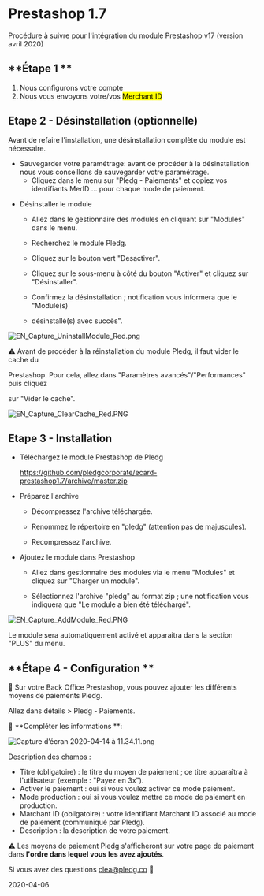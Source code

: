 # Prestashop 1.7

Procédure à suivre pour l'intégration du module Prestashop v17 (version avril 2020)

## **Étape 1 **

1. Nous configurons votre compte
1. Nous vous envoyons votre/vos <mark>Merchant ID</mark>

## Etape 2 - Désinstallation (optionnelle)

Avant de refaire l'installation, une désinstallation complète du module est nécessaire.

- Sauvegarder votre paramétrage: avant de procéder à la désinstallation nous vous
  conseillons de sauvegarder votre paramétrage.
  - Cliquez dans le menu sur "Pledg - Paiements" et copiez vos identifiants
    MerID ... pour chaque mode de paiement.

* Désinstaller le module

  - Allez dans le gestionnaire des modules en cliquant sur "Modules"
    dans le menu.

  - Recherchez le module Pledg.

  - Cliquez sur le bouton vert "Desactiver".

  - Cliquez sur le sous-menu à côté du bouton "Activer" et cliquez sur
    "Désinstaller".

  - Confirmez la désinstallation ; notification vous informera que le "Module(s)

  - désinstallé(s) avec succès".

![EN_Capture_UninstallModule_Red.png](https://storage.googleapis.com/slite-api-files-production/files/IRZjGiN~EW/ebe6737d-5722-4974-b2d9-b1306a230cb0/EN_Capture_UninstallModule_Red.png)

⚠️ Avant de procéder à la réinstallation du module Pledg, il faut vider le cache du

Prestashop. Pour cela, allez dans "Paramètres avancés"/"Performances" puis cliquez

sur "Vider le cache".

![EN_Capture_ClearCache_Red.PNG](https://storage.googleapis.com/slite-api-files-production/files/IRZjGiN~EW/9d637eaa-45a7-4303-9183-fa094a0cba27/EN_Capture_ClearCache_Red.PNG)

## **Etape 3 - Installation**

- Téléchargez le module Prestashop de Pledg

  https://github.com/pledgcorporate/ecard-prestashop1.7/archive/master.zip

* Préparez l'archive

  - Décompressez l'archive téléchargée.

  - Renommez le répertoire en "pledg" (attention pas de majuscules).

  - Recompressez l'archive.

- Ajoutez le module dans Prestashop

  - Allez dans gestionnaire des modules via le menu "Modules" et cliquez sur "Charger un module".

  - Sélectionnez l'archive "pledg" au format zip ; une notification vous indiquera que "Le module a bien été
    téléchargé".

![EN_Capture_AddModule_Red.PNG](https://storage.googleapis.com/slite-api-files-production/files/IRZjGiN~EW/a2af32d8-f3b3-4aee-970c-5c63f2ccf8be/EN_Capture_AddModule_Red.PNG)

Le module sera automatiquement activé et apparaitra dans la section "PLUS" du menu.

## **Étape 4 - Configuration **

🔧 Sur votre Back Office Prestashop, vous pouvez ajouter les différents moyens de paiements Pledg.

Allez dans détails > Pledg - Paiements.

🔖 **Compléter les informations **:

![Capture d’écran 2020-04-14 à 11.34.11.png](https://storage.googleapis.com/slite-api-files-production/files/558407ef-2e0e-4a6d-a7e0-b3a40d6c9745/Capture%2520d%25u2019e%25u0301cran%25202020-04-14%2520a%25u0300%252011.34.11.png)

<u>Description des champs :
</u>

- Titre (obligatoire) : le titre du moyen de paiement ; ce titre apparaîtra à
  l'utilisateur (exemple : "Payez en 3x").
- Activer le paiement : oui si vous voulez activer ce mode paiement.
- Mode production : oui si vous voulez mettre ce mode de paiement en
  production.
- Marchant ID (obligatoire) : votre identifiant Marchant ID associé au mode de
  paiement (communiqué par Pledg).
- Description : la description de votre paiement.

⚠️ Les moyens de paiement Pledg s'afficheront sur votre page de paiement dans **l'ordre dans lequel vous les avez ajoutés**.

Si vous avez des questions clea@pledg.co 👋

2020-04-06
